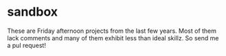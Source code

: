 sandbox
=======

These are Friday afternoon projects from the last few years. Most of them lack comments and many of them exhibit less than ideal skillz. So send me a pul request!
